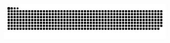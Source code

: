 
  ![Snake animation](https://github.com/Mayckon-Neemias/Mayckon-Neemias/blob/output/github-contribution-grid-snake.svg)
